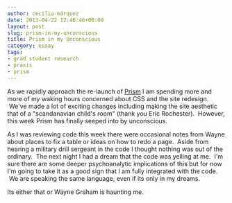 ```yaml
---
author: cecilia-márquez
date: 2013-04-22 12:46:46+00:00
layout: post
slug: prism-in-my-unconscious
title: Prism in my Unconscious
category: essay
tags:
- grad student research
- praxis
- prism
---
```


As we rapidly approach the re-launch of [Prism](http://prism.scholarslab.org/) I am spending more and more of my waking hours concerned about CSS and the site redesign.  We've made a lot of exciting changes including making the site aesthetic that of a "scandanavian child's room" (thank you Eric Rochester).  However, this week Prism has finally seeped into by unconscious.

As I was reviewing code this week there were occasional notes from Wayne about places to fix a table or ideas on how to redo a page.  Aside from hearing a military drill sergeant in the code I thought nothing was out of the ordinary.  The next night I had a dream that the code was yelling at me.  I'm sure there are some deeper psychoanalytic implications of this but for now I'm going to take it as a good sign that I am fully integrated with the code.  We are speaking the same language, even if its only in my dreams.

Its either that or Wayne Graham is haunting me.
